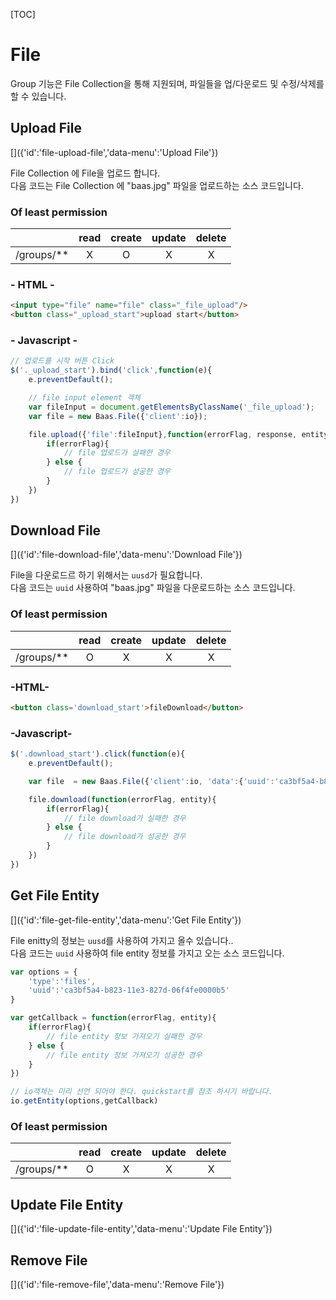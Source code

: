 [TOC]

# File
[]({'id':'file','data-menu':'File'})

Group 기능은 File Collection을 통해 지원되며, 파일들을 업/다운로드 및 수정/삭제를 할 수 있습니다.

## Upload File
[]({'id':'file-upload-file','data-menu':'Upload File'})

File Collection 에 File을 업로드 합니다.  
다음 코드는 File Collection 에 "baas.jpg" 파일을 업로드하는  소스 코드입니다.

### Of least permission
| | read | create | update | delete |
|:--------:|:--------:|:--------:|:--------:|:--------:|
| /groups/\*\* | X | O | X | X |

### - HTML -
```html
<input type="file" name="file" class="_file_upload"/>
<button class="_upload_start">upload start</button>
```

### - Javascript -
```javascript
// 업로드를 시작 버튼 Click
$('._upload_start').bind('click',function(e){
	e.preventDefault();

	// file input element 객체
	var fileInput = document.getElementsByClassName('_file_upload');
	var file = new Baas.File({'client':io});

	file.upload({'file':fileInput},function(errorFlag, response, entity){
		if(errorFlag){
			// file 업로드가 실패한 경우
		} else {
			// file 업로드가 성공한 경우
		}
	})
})
```


## Download File
[]({'id':'file-download-file','data-menu':'Download File'})

File을 다운로드르 하기 위해서는 `uusd`가 필요합니다.  
다음 코드는 `uuid` 사용하여 "baas.jpg" 파일을 다운로드하는  소스 코드입니다.

### Of least permission
| | read | create | update | delete |
|:--------:|:--------:|:--------:|:--------:|:--------:|
| /groups/\*\* | O | X | X | X |

### -HTML-
```html
<button class='download_start'>fileDownload</button>
```

### -Javascript-
```javascript
$('.download_start').click(function(e){
    e.preventDefault();

    var file  = new Baas.File({'client':io, 'data':{'uuid':'ca3bf5a4-b823-11e3-827d-06f4fe0000b5'} });

    file.download(function(errorFlag, entity){
     	if(errorFlag){
			// file download가 실패한 경우
		} else {
			// file download가 성공한 경우
		}
    })
})
```

## Get File Entity
[]({'id':'file-get-file-entity','data-menu':'Get File Entity'})

File enitty의 정보는 `uusd`를 사용하여 가지고 올수 있습니다..  
다음 코드는 `uuid` 사용하여 file entity 정보를 가지고 오는 소스 코드입니다.

```javascript
var options = {
	'type':'files',
	'uuid':'ca3bf5a4-b823-11e3-827d-06f4fe0000b5'
}

var getCallback = function(errorFlag, entity){
	if(errorFlag){
		// file entity 정보 가져오기 실패한 경우
	} else {
		// file entity 정보 가져오기 성공한 경우
	}
})

// io객체는 미리 선언 되어야 한다. quickstart를 참조 하시기 바랍니다.
io.getEntity(options,getCallback)
```

### Of least permission
| | read | create | update | delete |
|:--------:|:--------:|:--------:|:--------:|:--------:|
| /groups/\*\* | O | X | X | X |


## Update File Entity
[]({'id':'file-update-file-entity','data-menu':'Update File Entity'})

## Remove File
[]({'id':'file-remove-file','data-menu':'Remove File'})

